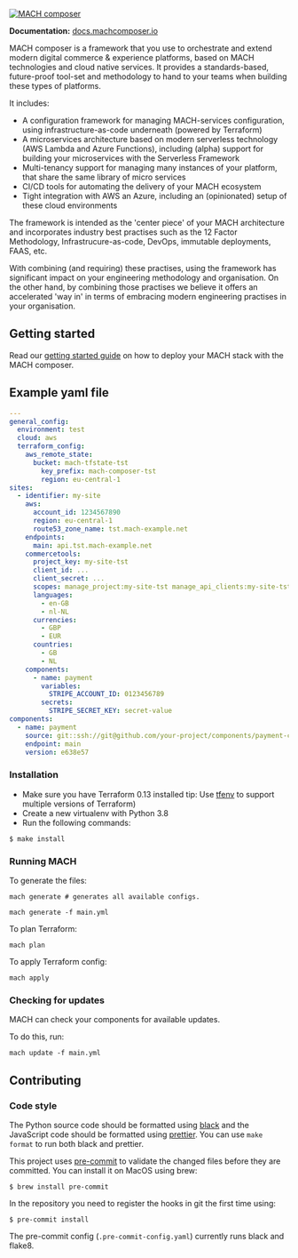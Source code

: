 [![MACH composer](https://github.com/labd/mach-composer/blob/master/docs/src/_img/logo.png?raw=true)](https://docs.machcomposer.io)

**Documentation:** [docs.machcomposer.io](https://docs.machcomposer.io)

MACH composer is a framework that you use to orchestrate and extend modern digital commerce & experience platforms, based on MACH technologies and cloud native services. It provides a standards-based, future-proof tool-set and methodology to hand to your teams when building these types of platforms.

It includes:

- A configuration framework for managing MACH-services configuration, using infrastructure-as-code underneath (powered by Terraform)
- A microservices architecture based on modern serverless technology (AWS Lambda and Azure Functions), including (alpha) support for building your microservices with the Serverless Framework
- Multi-tenancy support for managing many instances of your platform, that share the same library of micro services
- CI/CD tools for automating the delivery of your MACH ecosystem
- Tight integration with AWS an Azure, including an (opinionated) setup of these cloud environments

The framework is intended as the 'center piece' of your MACH architecture and incorporates industry best practises such as the 12 Factor Methodology, Infrastrucure-as-code, DevOps, immutable deployments, FAAS, etc.

With combining (and requiring) these practises, using the framework has significant impact on your engineering methodology and organisation. On the other hand, by combining those practises we believe it offers an accelerated 'way in' in terms of embracing modern engineering practises in your organisation.

## Getting started

Read our [getting started guide](https://docs.machcomposer.io/gettingstarted.html) on how to deploy your MACH stack with the MACH composer.

## Example yaml file

```yaml
---
general_config:
  environment: test
  cloud: aws
  terraform_config:
    aws_remote_state:
      bucket: mach-tfstate-tst
        key_prefix: mach-composer-tst
        region: eu-central-1
sites:
  - identifier: my-site
    aws:
      account_id: 1234567890
      region: eu-central-1
      route53_zone_name: tst.mach-example.net
    endpoints:
      main: api.tst.mach-example.net
    commercetools:
      project_key: my-site-tst
      client_id: ...
      client_secret: ...
      scopes: manage_project:my-site-tst manage_api_clients:my-site-tst view_api_clients:my-site-tst
      languages:
        - en-GB
        - nl-NL
      currencies:
        - GBP
        - EUR
      countries:
        - GB
        - NL
    components:
      - name: payment
        variables:
          STRIPE_ACCOUNT_ID: 0123456789
        secrets:
          STRIPE_SECRET_KEY: secret-value
components:
  - name: payment
    source: git::ssh://git@github.com/your-project/components/payment-component.git//terraform
    endpoint: main
    version: e638e57
```

### Installation

- Make sure you have Terraform 0.13 installed 
tip: Use [tfenv](https://github.com/tfutils/tfenv) to support multiple versions of Terraform)
- Create a new virtualenv with Python 3.8
- Run the following commands:

```
$ make install
``` 

### Running MACH

To generate the files:

`mach generate # generates all available configs.` 

`mach generate -f main.yml`

To plan Terraform:

`mach plan`

To apply Terraform config:

`mach apply`

### Checking for updates

MACH can check your components for available updates.

To do this, run:

`mach update -f main.yml`


## Contributing

### Code style
The Python source code should be formatted using
[black](https://github.com/python/black) and the JavaScript code should be
formatted using [prettier](https://prettier.io/). You can use `make format`
to run both black and prettier.

This project uses [pre-commit](https://pre-commit.com) to validate the changed
files before they are committed. You can install it on MacOS using brew:

    $ brew install pre-commit

In the repository you need to register the hooks in git the first time using:

    $ pre-commit install

The pre-commit config (`.pre-commit-config.yaml`) currently runs black and
flake8.